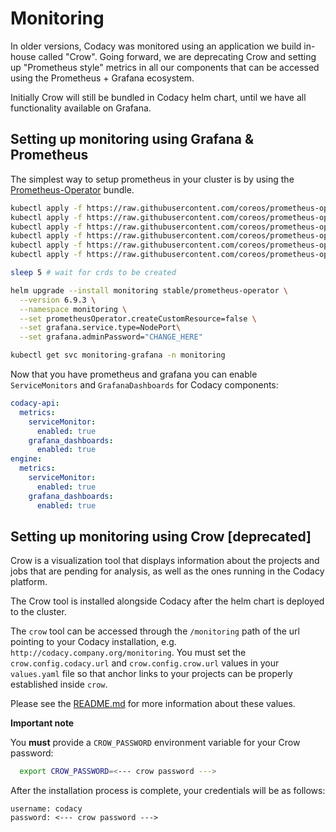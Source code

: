 # Monitoring

In older versions, Codacy was monitored using an application we build
in-house called "Crow". Going forward, we are deprecating Crow and
setting up "Prometheus style" metrics in all our components that
can be accessed using the Prometheus + Grafana ecosystem.

Initially Crow will still be bundled in Codacy helm chart, until
we have all functionality available on Grafana.

## Setting up monitoring using Grafana & Prometheus

The simplest way to setup prometheus in your cluster is by using the
[Prometheus-Operator](https://github.com/helm/charts/tree/master/stable/prometheus-operator)
bundle.

```sh
kubectl apply -f https://raw.githubusercontent.com/coreos/prometheus-operator/release-0.36/example/prometheus-operator-crd/monitoring.coreos.com_alertmanagers.yaml
kubectl apply -f https://raw.githubusercontent.com/coreos/prometheus-operator/release-0.36/example/prometheus-operator-crd/monitoring.coreos.com_podmonitors.yaml
kubectl apply -f https://raw.githubusercontent.com/coreos/prometheus-operator/release-0.36/example/prometheus-operator-crd/monitoring.coreos.com_prometheuses.yaml
kubectl apply -f https://raw.githubusercontent.com/coreos/prometheus-operator/release-0.36/example/prometheus-operator-crd/monitoring.coreos.com_prometheusrules.yaml
kubectl apply -f https://raw.githubusercontent.com/coreos/prometheus-operator/release-0.36/example/prometheus-operator-crd/monitoring.coreos.com_servicemonitors.yaml
kubectl apply -f https://raw.githubusercontent.com/coreos/prometheus-operator/release-0.36/example/prometheus-operator-crd/monitoring.coreos.com_thanosrulers.yaml

sleep 5 # wait for crds to be created

helm upgrade --install monitoring stable/prometheus-operator \
  --version 6.9.3 \
  --namespace monitoring \
  --set prometheusOperator.createCustomResource=false \
  --set grafana.service.type=NodePort\
  --set grafana.adminPassword="CHANGE_HERE"

kubectl get svc monitoring-grafana -n monitoring
```

Now that you have prometheus and grafana you can enable `ServiceMonitors` and `GrafanaDashboards`
for Codacy components:

```yaml
codacy-api:
  metrics:
    serviceMonitor:
      enabled: true
    grafana_dashboards:
      enabled: true
engine:
  metrics:
    serviceMonitor:
      enabled: true
    grafana_dashboards:
      enabled: true
```

## Setting up monitoring using Crow [deprecated]

Crow is a visualization tool that displays information about the projects and jobs that are pending for analysis, as well as the ones running in the Codacy platform.

The Crow tool is installed alongside Codacy after the helm chart is deployed to the cluster.

The `crow` tool can be accessed through the `/monitoring` path of the url pointing to your Codacy installation, e.g. `http://codacy.company.org/monitoring`.
You must set the `crow.config.codacy.url` and `crow.config.crow.url` values in your `values.yaml` file so that anchor links to your projects can be properly established inside `crow`.

Please see the [README.md](../../README.md) for more information about these values.

**Important note**

You **must** provide a `CROW_PASSWORD` environment variable for your Crow password:

```bash
  export CROW_PASSWORD=<--- crow password --->
```

After the installation process is complete, your credentials will be as follows:

    username: codacy
    password: <--- crow password --->
